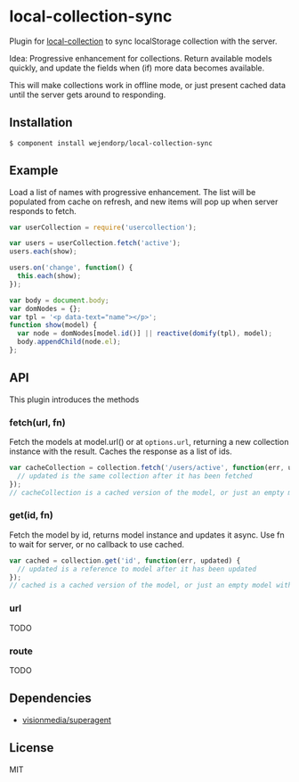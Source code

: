 # local-collection-sync
Plugin for [local-collection](https://github.com/wejendorp/local-collection) to
sync localStorage collection with the server.

Idea: Progressive enhancement for collections. Return available models quickly,
and update the fields when (if) more data becomes available.

This will make collections work in offline mode, or just present cached data
until the server gets around to responding.

## Installation

    $ component install wejendorp/local-collection-sync

## Example
Load a list of names with progressive enhancement. The list will be populated
from cache on refresh, and new items will pop up when server responds to fetch.

```js
var userCollection = require('usercollection');

var users = userCollection.fetch('active');
users.each(show);

users.on('change', function() {
  this.each(show);
});

var body = document.body;
var domNodes = {};
var tpl = '<p data-text="name"></p>';
function show(model) {
  var node = domNodes[model.id()] || reactive(domify(tpl), model);
  body.appendChild(node.el);
};
```

## API
This plugin introduces the methods

### fetch(url, fn)
Fetch the models at model.url() or at `options.url`, returning a new collection
instance with the result. Caches the response as a list of ids.

```js
var cacheCollection = collection.fetch('/users/active', function(err, updated) {
  // updated is the same collection after it has been fetched
});
// cacheCollection is a cached version of the model, or just an empty model with the id
```

### get(id, fn)
Fetch the model by id, returns model instance and updates it async. Use fn to
wait for server, or no callback to use cached.

```js
var cached = collection.get('id', function(err, updated) {
  // updated is a reference to model after it has been updated
});
// cached is a cached version of the model, or just an empty model with the id
```

### url
TODO

### route
TODO

## Dependencies
- [visionmedia/superagent](https://github.com/visionmedia/superagent)

## License
MIT